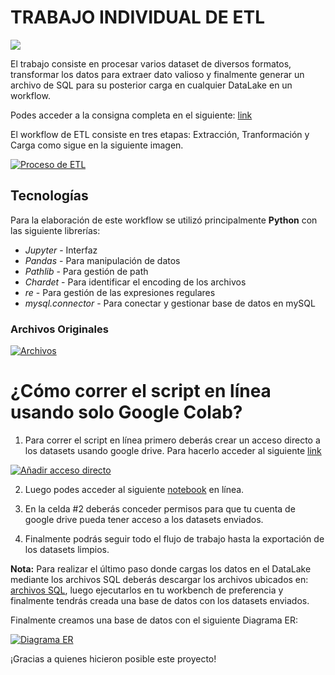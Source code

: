 # TRABAJO INDIVIDUAL DE ETL 


[<img src="https://github.com/LilaAlvesDC/workflow_ETL/blob/main/_str/5.%20ETL.png">](https://www.youtube.com/embed/oMUfQsOVToI "ETL: 55")

El trabajo consiste en procesar varios dataset de diversos formatos, transformar los datos para extraer dato valioso y finalmente generar un archivo de SQL para su posterior carga en cualquier DataLake en un workflow. 

Podes acceder a la consigna completa en el siguiente: [link](https://github.com/soyHenry/PI01_DATA_ENGINEERING "Link")

El workflow de ETL consiste en tres etapas: Extracción, Tranformación y Carga como sigue en la siguiente imagen. 

[![Proceso de ETL](https://github.com/LilaAlvesDC/workflow_ETL/blob/main/_str/3.%20Workflow.jpg "Proceso de ETL" )](https://github.com/LilaAlvesDC/workflow_ETL/blob/main/_str/3.%20Workflow.jpg "Proceso de ETL")

## Tecnologías 

Para la elaboración de este workflow se utilizó principalmente **Python** con las siguiente librerías: 
- *Jupyter* - Interfaz 
- *Pandas* - Para manipulación de datos
- *Pathlib* - Para gestión de path 
- *Chardet* - Para identificar el encoding de los archivos 
- *re* - Para gestión de las expresiones regulares
- *mysql.connector* - Para conectar y gestionar base de datos en mySQL

### Archivos Originales

[![Archivos](https://github.com/LilaAlvesDC/workflow_ETL/blob/main/_str/1%20Archivos.JPG "Archivos")](https://github.com/LilaAlvesDC/workflow_ETL/blob/main/_str/1%20Archivos.JPG "Archivos")


# ¿Cómo correr el script en línea usando solo Google Colab? 

1. Para correr el script en línea primero deberás crear un acceso directo a los datasets usando google drive. Para hacerlo acceder al siguiente [link](http://drive.google.com/drive/folders/1Rsq-HHomPtQwy7RIWQ574wKcf56LiGq1 "link") 

[![Añadir acceso directo](https://github.com/LilaAlvesDC/workflow_ETL/blob/main/_str/2%20A%C3%B1adir%20acceso%20directo.jpg "Añadir acceso directo")](https://github.com/LilaAlvesDC/workflow_ETL/blob/main/_str/2%20A%C3%B1adir%20acceso%20directo.jpg "Añadir acceso directo")

2. Luego podes acceder al siguiente [notebook](https://colab.research.google.com/drive/17YMz4FL8vhD23dS5F3eX6cSC6mUJIgMC?usp=sharing "notebook") en línea.

3. En la celda #2 deberás conceder permisos para que tu cuenta de google drive pueda tener acceso a los datasets enviados. 

4. Finalmente podrás seguir todo el flujo de trabajo hasta la exportación de los datasets limpios.

**Nota:** Para realizar el último paso donde cargas los datos en el DataLake mediante los archivos SQL deberás descargar los archivos ubicados en: [archivos SQL](https://github.com/LilaAlvesDC/workflow_ETL/upload/main/Archivos%20SQL "Archivos SQL"), luego ejecutarlos en tu workbench de preferencia y finalmente tendrás creada una base de datos con los datasets enviados.

Finalmente creamos una base de datos con el siguiente Diagrama ER: 

[![Diagrama ER](https://github.com/LilaAlvesDC/workflow_ETL/blob/main/_str/4.%20Diagrame%20ER.jpeg "Diagrama ER")](https://github.com/LilaAlvesDC/workflow_ETL/blob/main/_str/4.%20Diagrame%20ER.jpeg "Diagrama ER")

¡Gracias a quienes hicieron posible este proyecto! 

